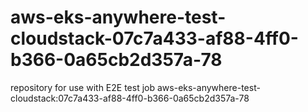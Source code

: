 # aws-eks-anywhere-test-cloudstack-07c7a433-af88-4ff0-b366-0a65cb2d357a-78
repository for use with E2E test job aws-eks-anywhere-test-cloudstack:07c7a433-af88-4ff0-b366-0a65cb2d357a-78
